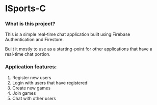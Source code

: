 <h1>ISports-C</h1>
<h3>What is this project?</h3>
<p>This is a simple real-time chat application built using Firebase Authentication and Firestore.</p>
<p>Built it mostly to use as a starting-point for other applications that have a real-time chat portion.</p>
<h3>Application features:</h3>
<ol>
  <li>Register new users</li>
  <li>Login with users that have registered</li>
  <li>Create new games</li>
  <li>Join games</li>
  <li>Chat with other users</li>
</ol>

